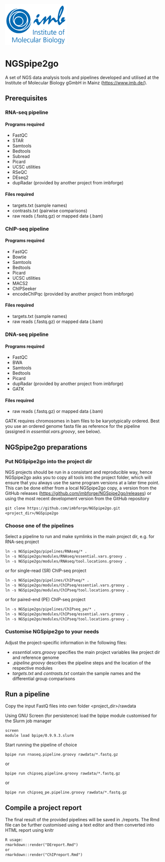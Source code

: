 ![IMB-logo](resources/IMB_logo.png)

# NGSpipe2go #

A set of NGS data analysis tools and pipelines developed and utilised at the Institute of Molecular Biology gGmbH in Mainz (https://www.imb.de/).

## Prerequisites ##
### RNA-seq pipeline ###
#### Programs required ####
- FastQC
- STAR
- Samtools
- Bedtools
- Subread
- Picard
- UCSC utilities
- RSeQC
- DEseq2
- dupRadar (provided by another project from imbforge)

#### Files required ####
- targets.txt (sample names)
- contrasts.txt (pairwise comparisons)
- raw reads (.fastq.gz) or mapped data (.bam)

### ChIP-seq pipeline ###
#### Programs required ####
- FastQC
- Bowtie
- Samtools
- Bedtools
- Picard
- UCSC utilities
- MACS2
- ChIPSeeker
- encodeChIPqc (provided by another project from imbforge)

#### Files required ####
- targets.txt (sample names)
- raw reads (.fastq.gz) or mapped data (.bam)

### DNA-seq pipeline ###
#### Programs required ####
- FastQC
- BWA
- Samtools
- Bedtools
- Picard
- dupRadar (provided by another project from imbforge)
- GATK

#### Files required ####
- raw reads (.fastq.gz) or mapped data (.bam)

GATK requires chromosomes in bam files to be karyotypically ordered. Best you use an ordered genome fasta file as reference for the pipeline (assigned in *essential.vars.groovy*, see below).

## NGSpipe2go preparations ##

### Put NGSpipe2go into the project dir ###
NGS projects should be run in a consistant and reproducible way, hence NGSpipe2go asks you to copy all tools into the project folder, which will ensure that you always use the same program versions at a later time point. This can be done either from a local NGSpipe2go copy, a version from the GitHub releases (https://github.com/imbforge/NGSpipe2go/releases) or using the most recent development version from the GitHub repository

    git clone https://github.com/imbforge/NGSpipe2go.git <project_dir>/NGSpipe2go

### Choose one of the pipelines ###

Select a pipeline to run and make symlinks in the main project dir, e.g. for RNA-seq project

    ln -s NGSpipe2go/pipelines/RNAseq/* .
    ln -s NGSpipe2go/modules/RNAseq/essential.vars.groovy .
    ln -s NGSpipe2go/modules/RNAseq/tool.locations.groovy .

or for single-read (SR) ChIP-seq project

    ln -s NGSpipe2go/pipelines/ChIPseq/* .
    ln -s NGSpipe2go/modules/ChIPseq/essential.vars.groovy .
    ln -s NGSpipe2go/modules/ChIPseq/tool.locations.groovy .
    
or for paired-end (PE) ChIP-seq project

    ln -s NGSpipe2go/pipelines/ChIPseq_pe/* .
    ln -s NGSpipe2go/modules/ChIPseq/essential.vars.groovy .
    ln -s NGSpipe2go/modules/ChIPseq/tool.locations.groovy .

### Customise NGSpipe2go to your needs ###

Adjust the project-specific information in the following files:

- *essential.vars.groovy* specifies the main project variables like project dir and reference genome
- *<name>.pipeline.groovy* describes the pipeline steps and the location of the respective modules
- *targets.txt* and *contrasts.txt* contain the sample names and the differential group comparisons

## Run a pipeline ##

Copy the input FastQ files into own folder <project_dir>/rawdata

Using GNU Screen (for persistence) load the bpipe module customised for the Slurm job manager

    screen
    module load bpipe/0.9.9.3.slurm

Start running the pipeline of choice

    bpipe run rnaseq.pipeline.groovy rawdata/*.fastq.gz
or

    bpipe run chipseq.pipeline.groovy rawdata/*.fastq.gz
    
or

    bpipe run chipseq_pe.pipeline.groovy rawdata/*.fastq.gz

## Compile a project report ##

The final result of the provided pipelines will be saved in ./reports.
The Rmd file can be further customised using a text editor and then converted into HTML report using knitr
    
    R usage:
    rmarkdown::render("DEreport.Rmd")
    or
    rmarkdown::render("ChIPreport.Rmd")
